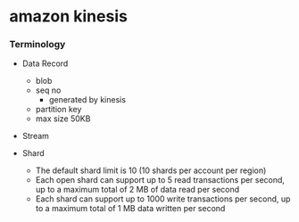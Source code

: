 # amazon kinesis

### Terminology

- Data Record
  - blob
  - seq no
    - generated by kinesis
  - partition key
  - max size 50KB

- Stream
- Shard
  - The default shard limit is 10 (10 shards per account per region)
  - Each open shard can support up to 5 read transactions per second, up to a maximum total of 2 MB of data read per second
  - Each shard can support up to 1000 write transactions per second, up to a maximum total of 1 MB data written per second
